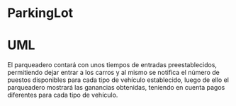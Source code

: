 # ParkingLot
# UML
El parqueadero contará con unos tiempos de entradas preestablecidos, permitiendo dejar entrar a los carros y al mismo se notifica el número de puestos disponibles para cada tipo de vehículo establecido, luego de ello el parqueadero mostrará las ganancias obtenidas, teniendo en cuenta pagos diferentes para cada tipo de vehículo.

